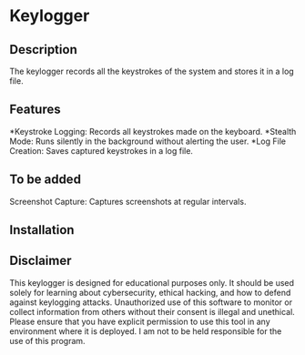 # Keylogger
## Description
The keylogger records all the keystrokes of the system and stores it in a log file.
## Features
*Keystroke Logging: Records all keystrokes made on the keyboard.
*Stealth Mode: Runs silently in the background without alerting the user.
*Log File Creation: Saves captured keystrokes in a log file.

## To be added
Screenshot Capture: Captures screenshots at regular intervals.

## Installation

## Disclaimer
This keylogger is designed for educational purposes only. It should be used solely for learning about cybersecurity, ethical hacking, and how to defend against keylogging attacks. Unauthorized use of this software to monitor or collect information from others without their consent is illegal and unethical. Please ensure that you have explicit permission to use this tool in any environment where it is deployed. I am not to be held responsible for the use of this program.
